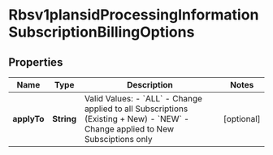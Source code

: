 
# Rbsv1plansidProcessingInformationSubscriptionBillingOptions

## Properties
Name | Type | Description | Notes
------------ | ------------- | ------------- | -------------
**applyTo** | **String** | Valid Values: - &#x60;ALL&#x60; - Change applied to all Subscriptions (Existing + New) - &#x60;NEW&#x60; - Change applied to New Subsciptions only  |  [optional]




